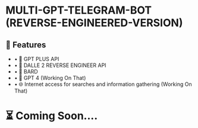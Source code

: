 # MULTI-GPT-TELEGRAM-BOT (REVERSE-ENGINEERED-VERSION)

## 🚀 Features

- • 🤖 GPT PLUS API
- • 🎨 DALLE 2 REVERSE ENGINEER API
- • 🌟 BARD 
- • 🤖 GPT 4 (Working On That)
- • 🌐 Internet access for searches and information gathering (Working On That)


 
# ⏳ Coming Soon....

